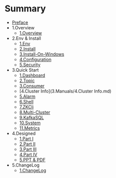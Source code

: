 # Summary

* [Preface](README.md)
* 1.Overview
   * [1.Overview](1.Overview/1.Overview.md)
* 2.Env & Install
   * [1.Env](2.Install/1.Env.md)
   * [2.Install](2.Install/2.Installing.md)
   * [3.Install-On-Windows](2.Install/3.InstallingOnWindows.md)
   * [4.Configuration](2.Install/4.Configure.md)
   * [5.Security](2.Install/5.Security.md)
* 3.Quick Start
   * [1.Dashboard](3.Manuals/1.Dashboard.md)
   * [2.Topic](3.Manuals/2.Topic.md)
   * [3.Consumer](3.Manuals/3.Consumer.md)
   * [4.Cluster Info](3.Manuals/4.Cluster Info.md)
   * [5.Alarm](3.Manuals/5.Alarm.md)
   * [6.Shell](3.Manuals/6.Shell.md)
   * [7.ZKCli](3.Manuals/7.zkCli.md)
   * [8.Multi-Cluster](3.Manuals/8.Multi-Cluster.md)
   * [9.KafkaSQL](3.Manuals/9.KafkaSQL.md)
   * [10.System](3.Manuals/10.System.md)
   * [11.Metrics](3.Manuals/11.Metrics.md)
* 4.Designed
   * [1.Part I](4.Designed/1.PartI.md)
   * [2.Part II](4.Designed/2.PartII.md)
   * [3.Part III](4.Designed/3.PartIII.md)
   * [4.Part IV](4.Designed/4.PartIV.md)
   * [5.PPT & PDF](4.Designed/5.PPT.md)
* 5.ChangeLog
   * [1.ChangeLog](5.ChangeLog/1.ChangeLog.md)
